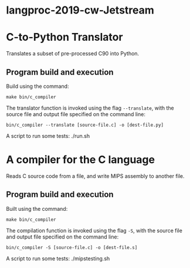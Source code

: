 # langproc-2019-cw-Jetstream

C-to-Python Translator
=====================================

Translates a subset of pre-processed C90 into Python.

Program build and execution
---------------------------

Build using the command:

    make bin/c_compiler

The translator function is invoked using the flag `--translate`, with the source file and output file specified on the command line:

    bin/c_compiler --translate [source-file.c] -o [dest-file.py]
    
A script to run some tests: ./run.sh

A compiler for the C language
============================================

Reads C source code from a file, and write MIPS assembly to another file.

Program build and execution
---------------------------

Built using the command:

    make bin/c_compiler

The compilation function is invoked using the flag `-S`, with the source file and output file specified on the command line:

    bin/c_compiler -S [source-file.c] -o [dest-file.s]
    
A script to run some tests: ./mipstesting.sh
